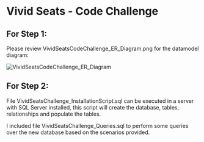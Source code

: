 # Vivid Seats - Code Challenge
## For Step 1: 
Please review VividSeatsCodeChallenge_ER_Diagram.png for the datamodel diagram:

![VividSeatsCodeChallenge_ER_Diagram](https://user-images.githubusercontent.com/58061902/69433833-06004c80-0d02-11ea-89ac-64841e49dcbb.png)


## For Step 2: 
File VividSeatsChallenge_InstallationScript.sql can be executed in a server with SQL Server installed, this script will create the database, tables, relationships and populate the tables.

I included file VividSeatsChallenge_Queries.sql to perform some queries over the new database based on the scenarios provided.

